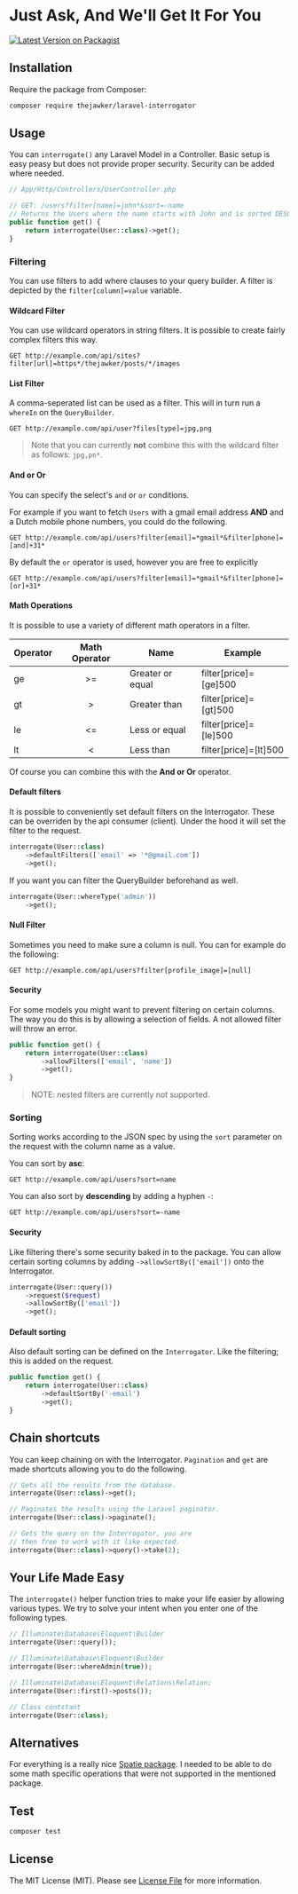# Just Ask, And We'll Get It For You


[![Latest Version on Packagist](https://img.shields.io/packagist/v/thejawker/laravel-interrogator.svg?style=flat-square)](https://packagist.org/packages/thejawker/laravel-interrogator)

## Installation

Require the package from Composer:

``` bash
composer require thejawker/laravel-interrogator
```

## Usage

You can `interrogate()` any Laravel Model in a Controller. Basic setup is easy peasy but does not provide proper security.
Security can be added where needed.

```php
// App/Http/Controllers/UserController.php

// GET: /users?filter[name]=john*&sort=-name
// Returns the Users where the name starts with John and is sorted DESC by name. 
public function get() {
    return interrogate(User::class)->get();
}

```

### Filtering
You can use filters to add where clauses to your query builder. A filter is depicted by the `filter[column]=value` variable.

#### Wildcard Filter
You can use wildcard operators in string filters. It is possible to create fairly complex filters this way.
```http request
GET http://example.com/api/sites?filter[url]=https*/thejawker/posts/*/images
```


#### List Filter
A comma-seperated list can be used as a filter. This will in turn run a `whereIn` on the `QueryBuilder`.

```http request
GET http://example.com/api/user?files[type]=jpg,png
```
>Note that you can currently **not** combine this with the wildcard filter as follows: `jpg,pn*`. 


#### And or Or
You can specify the select's `and` or `or` conditions. 

For example if you want to fetch `Users` with a gmail email address **AND** and a Dutch mobile phone numbers, you could do the following.
```http request
GET http://example.com/api/users?filter[email]=*gmail*&filter[phone]=[and]+31*
```

By default the `or` operator is used, however you are free to explicitly
```http request
GET http://example.com/api/users?filter[email]=*gmail*&filter[phone]=[or]+31*
```


#### Math Operations
It is possible to use a variety of different math operators in a filter.

| Operator | Math Operator | Name             | Example               |
|----------|:-------------:|------------------|-----------------------|
| ge       |       >=      | Greater or equal | filter[price]=[ge]500 |
| gt       |       >       | Greater than     | filter[price]=[gt]500 |
| le       |       <=      | Less or equal    | filter[price]=[le]500 |
| lt       |       <       | Less than        | filter[price]=[lt]500 |

Of course you can combine this with the **And or Or** operator.


#### Default filters
It is possible to conveniently set default filters on the Interrogator. These can be overriden by the api consumer (client).
Under the hood it will set the filter to the request.
```php
interrogate(User::class)
    ->defaultFilters(['email' => '*@gmail.com'])
    ->get();
```

If you want you can filter the QueryBuilder beforehand as well.

```php
interrogate(User::whereType('admin'))
    ->get();
```


#### Null Filter
Sometimes you need to make sure a column is null. You can for example do the following:
```http request
GET http://example.com/api/users?filter[profile_image]=[null]
```

#### Security
For some models you might want to prevent filtering on certain columns. The way you do this is by allowing a selection of fields.
A not allowed filter will throw an error.

```php
public function get() {
    return interrogate(User::class)
        ->allowFilters(['email', 'name'])
        ->get();
}   
```

>NOTE: nested filters are currently not supported.

### Sorting
Sorting works according to the JSON spec by using the `sort` parameter on the request with the column name as a value. 

You can sort by **asc**:
```http request
GET http://example.com/api/users?sort=name
```

You can also sort by **descending** by adding a hyphen `-`:
```http request
GET http://example.com/api/users?sort=-name
```

#### Security
Like filtering there's some security baked in to the package. You can allow certain sorting columns by adding `->allowSortBy(['email'])` onto the Interrogator.

```php
interrogate(User::query())
    ->request($request)
    ->allowSortBy(['email'])
    ->get();   
```

#### Default sorting
Also default sorting can be defined on the `Interrogator`. Like the filtering; this is added on the request.

```php
public function get() {
    return interrogate(User::class)
        ->defaultSortBy('-email')
        ->get();
}   
```

## Chain shortcuts
You can keep chaining on with the Interrogator. `Pagination` and `get` are made shortcuts allowing you to do the following.
```php
// Gets all the results from the database. 
interrogate(User::class)->get();

// Paginates the results using the Laravel paginator.
interrogate(User::class)->paginate(); 

// Gets the query on the Interrogator, you are 
// then free to work with it like expected.
interrogate(User::class)->query()->take(2); 
```

## Your Life Made Easy
The `interrogate()` helper function tries to make your life easier by allowing various types.
We try to solve your intent when you enter one of the following types.

```php
// Illuminate\Database\Eloquent\Builder
interrogate(User::query());

// Illuminate\Database\Eloquent\Builder
interrogate(User::whereAdmin(true));

// Illuminate\Database\Eloquent\Relations\Relation;
interrogate(User::first()->posts());

// Class contstant
interrogate(User::class);
``` 

## Alternatives
For everything is a really nice [Spatie package](https://github.com/spatie/laravel-query-builder). 
I needed to be able to do some math specific operations that were not supported in the mentioned package.

## Test

``` bash
composer test
```

## License

The MIT License (MIT). Please see [License File](LICENSE.md) for more information.

